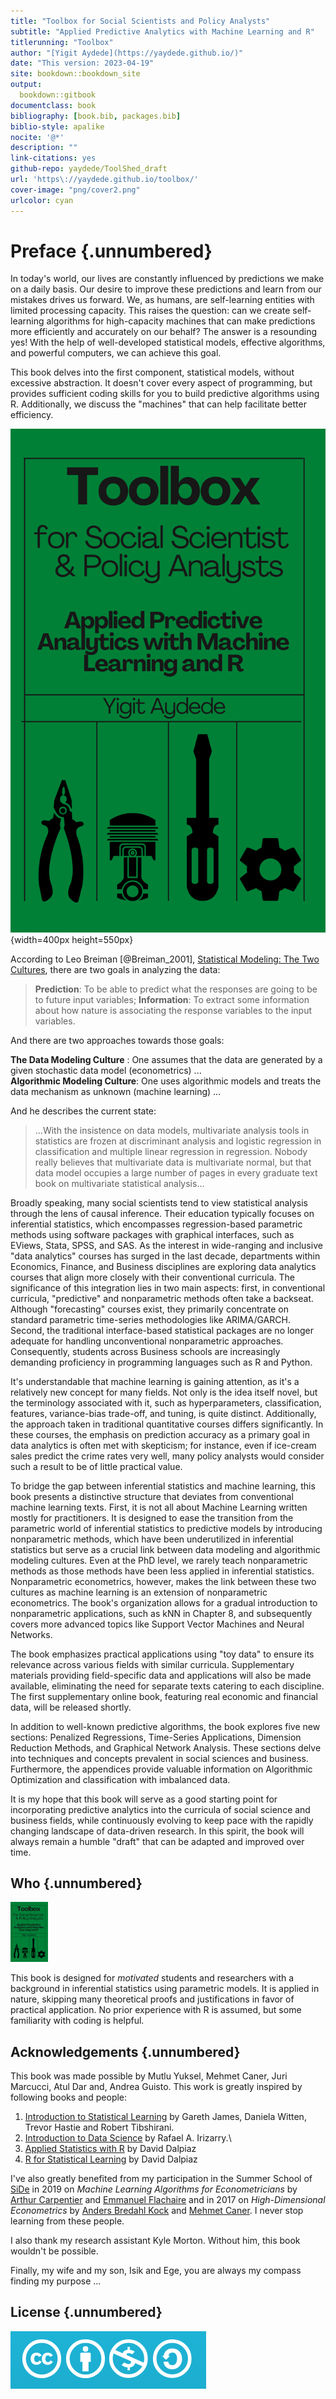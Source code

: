 ```yaml
--- 
title: "Toolbox for Social Scientists and Policy Analysts"
subtitle: "Applied Predictive Analytics with Machine Learning and R"
titlerunning: "Toolbox"
author: "[Yigit Aydede](https://yaydede.github.io/)"
date: "This version: 2023-04-19"
site: bookdown::bookdown_site
output: 
  bookdown::gitbook
documentclass: book
bibliography: [book.bib, packages.bib]
biblio-style: apalike
nocite: '@*'
description: ""
link-citations: yes
github-repo: yaydede/ToolShed_draft
url: 'https\://yaydede.github.io/toolbox/'
cover-image: "png/cover2.png"
urlcolor: cyan
---
```


# Preface {.unnumbered}

In today's world, our lives are constantly influenced by predictions we make on a daily basis. Our desire to improve these predictions and learn from our mistakes drives us forward. We, as humans, are self-learning entities with limited processing capacity. This raises the question: can we create self-learning algorithms for high-capacity machines that can make predictions more efficiently and accurately on our behalf? The answer is a resounding yes! With the help of well-developed statistical models, effective algorithms, and powerful computers, we can achieve this goal.

This book delves into the first component, statistical models, without excessive abstraction. It doesn't cover every aspect of programming, but provides sufficient coding skills for you to build predictive algorithms using R. Additionally, we discuss the "machines" that can help facilitate better efficiency.
  
![](png/cover3.png){width=400px height=550px}
  
According to Leo Breiman [@Breiman_2001], [Statistical Modeling: The Two Cultures](https://projecteuclid.org/download/pdf_1/euclid.ss/1009213726), there are two goals in analyzing the data:

> **Prediction**: To be able to predict what the responses are going to be to future input variables; **Information**: To extract some information about how nature is associating the response variables to the input variables.

And there are two approaches towards those goals:

**The Data Modeling Culture** : One assumes that the data are generated by a given stochastic data model (econometrics) ...\
**Algorithmic Modeling Culture**: One uses algorithmic models and treats the data mechanism as unknown (machine learning) ...

And he describes the current state:

> ...With the insistence on data models, multivariate analysis tools in statistics are frozen at discriminant analysis and logistic regression in classification and multiple linear regression in regression. Nobody really believes that multivariate data is multivariate normal, but that data model occupies a large number of pages in every graduate text book on multivariate statistical analysis...

Broadly speaking, many social scientists tend to view statistical analysis through the lens of causal inference. Their education typically focuses on inferential statistics, which encompasses regression-based parametric methods using software packages with graphical interfaces, such as EViews, Stata, SPSS, and SAS. As the interest in wide-ranging and inclusive "data analytics" courses has surged in the last decade, departments within Economics, Finance, and Business disciplines are exploring data analytics courses that align more closely with their conventional curricula.  The significance of this integration lies in two main aspects: first, in conventional curricula, "predictive" and nonparametric methods often take a backseat. Although "forecasting" courses exist, they primarily concentrate on standard parametric time-series methodologies like ARIMA/GARCH. Second, the traditional interface-based statistical packages are no longer adequate for handling unconventional nonparametric approaches. Consequently, students across Business schools are increasingly demanding proficiency in programming languages such as R and Python.

It's understandable that machine learning is gaining attention, as it's a relatively new concept for many fields. Not only is the idea itself novel, but the terminology associated with it, such as hyperparameters, classification, features, variance-bias trade-off, and tuning, is quite distinct. Additionally, the approach taken in traditional quantitative courses differs significantly. In these courses, the emphasis on prediction accuracy as a primary goal in data analytics is often met with skepticism; for instance, even if ice-cream sales predict the crime rates very well, many policy analysts would consider such a result to be of little practical value.

To bridge the gap between inferential statistics and machine learning, this book presents a distinctive structure that deviates from conventional machine learning texts.  First, it is not all about Machine Learning written mostly for practitioners.  It is designed to ease the transition from the parametric world of inferential statistics to predictive models by introducing nonparametric methods, which have been underutilized in inferential statistics but serve as a crucial link between data modeling and algorithmic modeling cultures.  Even at the PhD level, we rarely teach nonparametric methods as those methods have been less applied in inferential statistics.  Nonparametric econometrics, however, makes the link between these two cultures as machine learning is an extension of nonparametric econometrics. The book's organization allows for a gradual introduction to nonparametric applications, such as kNN in Chapter 8, and subsequently covers more advanced topics like Support Vector Machines and Neural Networks.

The book emphasizes practical applications using "toy data" to ensure its relevance across various fields with similar curricula. Supplementary materials providing field-specific data and applications will also be made available, eliminating the need for separate texts catering to each discipline. The first supplementary online book, featuring real economic and financial data, will be released shortly.

In addition to well-known predictive algorithms, the book explores five new sections: Penalized Regressions, Time-Series Applications, Dimension Reduction Methods, and Graphical Network Analysis. These sections delve into techniques and concepts prevalent in social sciences and business. Furthermore, the appendices provide valuable information on Algorithmic Optimization and classification with imbalanced data.  

It is my hope that this book will serve as a good starting point for incorporating predictive analytics into the curricula of social science and business fields, while continuously evolving to keep pace with the rapidly changing landscape of data-driven research. In this spirit, the book will always remain a humble "draft" that can be adapted and improved over time.
  
## Who {.unnumbered}

<img src="png/cover3.png" width="60px" />
  
This book is designed for *motivated* students and researchers with a background in inferential statistics using parametric models. It is applied in nature, skipping many theoretical proofs and justifications in favor of practical application. No prior experience with R is assumed, but some familiarity with coding is helpful.

## Acknowledgements {.unnumbered}

This book was made possible by Mutlu Yuksel, Mehmet Caner, Juri Marcucci, Atul Dar and, Andrea Guisto. This work is greatly inspired by following books and people:

1.  [Introduction to Statistical Learning](http://faculty.marshall.usc.edu/gareth-james/ISL/) by Gareth James, Daniela Witten, Trevor Hastie and Robert Tibshirani.
2.  [Introduction to Data Science](https://rafalab.github.io/dsbook/) by Rafael A. Irizarry.\
3.  [Applied Statistics with R](https://daviddalpiaz.github.io/appliedstats/) by David Dalpiaz
4.  [R for Statistical Learning](https://daviddalpiaz.github.io/r4sl/) by David Dalpiaz

I've also greatly benefited from my participation in the Summer School of [SiDe](https://www.side-iea.it/events/summer-schools) in 2019 on *Machine Learning Algorithms for Econometricians* by [Arthur Carpentier](https://freakonometrics.github.io) and [Emmanuel Flachaire](https://www.amse-aixmarseille.fr/fr/membres/flachaire) and in 2017 on *High-Dimensional Econometrics* by [Anders Bredahl Kock](https://sites.google.com/site/andersbkock/) and [Mehmet Caner](https://poole.ncsu.edu/people/mehmet-caner/).  I never stop  learning from these people.

I also thank my research assistant Kyle Morton. Without him, this book wouldn't be possible.

Finally, my wife and my son, Isik and Ege, you are always my compass finding my purpose ... 

## License {.unnumbered}

![This work is licensed under a [Creative Commons Attribution-NonCommercial-ShareAlike 4.0 International License](http://creativecommons.org/licenses/by-nc-sa/4.0/).](png/cc.png)


